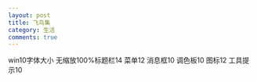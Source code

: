 ```yaml
---
layout: post
title: 飞鸟集
category: 生活
comments: true
---
```



win10字体大小
无缩放100%标题栏14
菜单12
消息框10
调色板10
图标12
工具提示10
